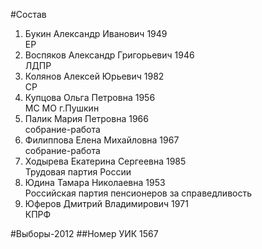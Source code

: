 #Состав
1. Букин Александр Иванович 1949   
    ЕР
2. Воспяков Александр Григорьевич 1946   
    ЛДПР
3. Колянов Алексей Юрьевич 1982   
    СР
4. Купцова Ольга Петровна 1956   
    МС МО г.Пушкин
5. Палик Мария Петровна 1966   
    собрание-работа
6. Филиппова Елена Михайловна 1967   
    собрание-работа
7. Ходырева Екатерина Сергеевна 1985   
    Трудовая партия России
8. Юдина Тамара Николаевна 1953   
    Российская партия пенсионеров за справедливость
9. Юферов Дмитрий Владимирович 1971   
    КПРФ

#Выборы-2012
##Номер УИК
1567